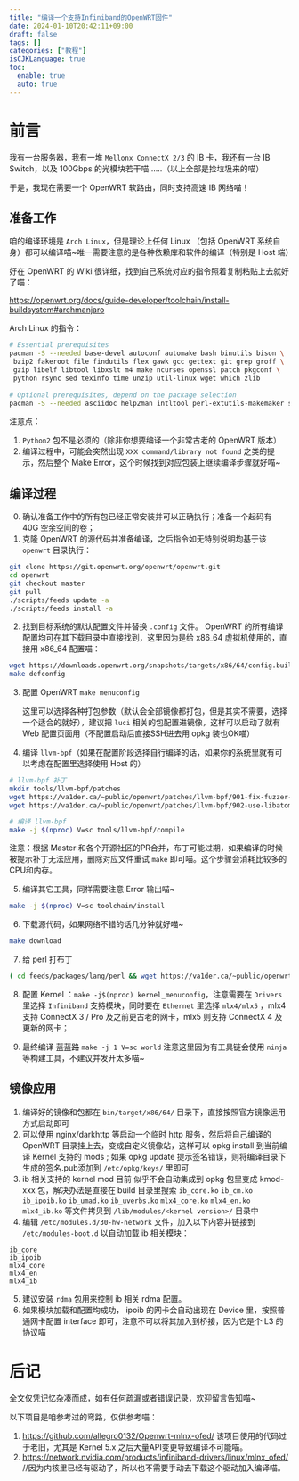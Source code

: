 ```yaml
---
title: "编译一个支持Infiniband的OpenWRT固件"
date: 2024-01-10T20:42:11+09:00
draft: false
tags: []
categories: ["教程"]
isCJKLanguage: true
toc:
  enable: true
  auto: true
---
```


# 前言

我有一台服务器，我有一堆 `Mellonx ConnectX 2/3` 的 IB 卡，我还有一台 IB Switch，以及 100Gbps 的光模块若干喵……（以上全部是捡垃圾来的喵）

于是，我现在需要一个 OpenWRT 软路由，同时支持高速 IB 网络喵！

## 准备工作

咱的编译环境是 `Arch Linux`，但是理论上任何 Linux （包括 OpenWRT 系统自身）都可以编译喵~唯一需要注意的是各种依赖库和软件的编译（特别是 Host 端）

好在 OpenWRT 的 Wiki 很详细，找到自己系统对应的指令照着复制粘贴上去就好了喵：

https://openwrt.org/docs/guide-developer/toolchain/install-buildsystem#archmanjaro

Arch Linux 的指令：

```bash
# Essential prerequisites
pacman -S --needed base-devel autoconf automake bash binutils bison \
 bzip2 fakeroot file findutils flex gawk gcc gettext git grep groff \
 gzip libelf libtool libxslt m4 make ncurses openssl patch pkgconf \
 python rsync sed texinfo time unzip util-linux wget which zlib
 
# Optional prerequisites, depend on the package selection
pacman -S --needed asciidoc help2man intltool perl-extutils-makemaker swig
```

注意点：

1. `Python2` 包不是必须的（除非你想要编译一个非常古老的 OpenWRT 版本）
2. 编译过程中，可能会突然出现 `XXX command/library not found` 之类的提示，然后整个 Make Error，这个时候找到对应包装上继续编译步骤就好喵~

## 编译过程

0. 确认准备工作中的所有包已经正常安装并可以正确执行；准备一个起码有 40G 空余空间的卷；
1. 克隆 OpenWRT 的源代码并准备编译，之后指令如无特别说明均基于该 `openwrt` 目录执行：
   
```bash
git clone https://git.openwrt.org/openwrt/openwrt.git
cd openwrt
git checkout master
git pull
./scripts/feeds update -a
./scripts/feeds install -a
```

2. 找到目标系统的默认配置文件并替换 `.config` 文件。 OpenWRT 的所有编译配置均可在其下载目录中直接找到，这里因为是给 x86_64 虚拟机使用的，直接用 x86_64 配置喵：

```bash
wget https://downloads.openwrt.org/snapshots/targets/x86/64/config.buildinfo -O .config
make defconfig
```

3. 配置 OpenWRT  `make menuconfig`

    这里可以选择各种打包参数（默认会全部镜像都打包，但是其实不需要，选择一个适合的就好），建议把 `luci` 相关的包配置进镜像，这样可以启动了就有 Web 配置页面用（不配置启动后直接SSH进去用 opkg 装也OK喵）

4. 编译 `llvm-bpf`（如果在配置阶段选择自行编译的话，如果你的系统里就有可以考虑在配置里选择使用 Host 的）
   
```bash
# llvm-bpf 补丁
mkdir tools/llvm-bpf/patches
wget https://va1der.ca/~public/openwrt/patches/llvm-bpf/901-fix-fuzzer-linking.patch -O tools/llvm-bpf/patches/901-fix-fuzzer-linking.patch
wget https://va1der.ca/~public/openwrt/patches/llvm-bpf/902-use-libatomic-as-required.patch -O tools/llvm-bpf/patches/902-use-libatomic-as-required.patch

# 编译 llvm-bpf
make -j $(nproc) V=sc tools/llvm-bpf/compile
```

注意：根据 Master 和各个开源社区的PR合并，布丁可能过期，如果编译的时候被提示补丁无法应用，删除对应文件重试 `make` 即可喵。这个步骤会消耗比较多的CPU和内存。

5. 编译其它工具，同样需要注意 Error 输出喵~

```bash
make -j $(nproc) V=sc toolchain/install
```

6. 下载源代码，如果网络不错的话几分钟就好喵~

```bash
make download
```

7. 给 perl 打布丁

```bash
( cd feeds/packages/lang/perl && wget https://va1der.ca/~public/openwrt/patches/perl/perl_fix_memmem_and_segfault.patch -O - 2> /dev/null | patch -p 1 )
```

8. 配置 Kernel ：`make -j$(nproc) kernel_menuconfig`，注意需要在 `Drivers` 里选择 `Infiniband` 支持模块，同时要在 `Ethernet` 里选择 `mlx4/mlx5` ，mlx4 支持 ConnectX 3 / Pro 及之前更古老的网卡，mlx5 则支持 ConnectX 4 及更新的网卡；

9.  最终编译 ~~蓝蓝路~~ `make -j 1 V=sc world` 注意这里因为有工具链会使用 `ninja` 等构建工具，不建议并发开太多喵~

## 镜像应用

1. 编译好的镜像和包都在 `bin/target/x86/64/` 目录下，直接按照官方镜像运用方式启动即可
2. 可以使用 nginx/darkhttp 等启动一个临时 http 服务，然后将自己编译的 OpenWRT 目录挂上去，变成自定义镜像站，这样可以 opkg install 到当前编译 Kernel 支持的 mods ; 如果 opkg update 提示签名错误，则将编译目录下生成的签名.pub添加到 `/etc/opkg/keys/` 里即可
3. ib 相关支持的 kernel mod 目前 似乎不会自动集成到 opkg 包里变成 kmod-xxx 包，解决办法是直接在 build 目录里搜索 `ib_core.ko` `ib_cm.ko` `ib_ipoib.ko` `ib_umad.ko` `ib_uverbs.ko` `mlx4_core.ko` `mlx4_en.ko` `mlx4_ib.ko` 等文件拷贝到 `/lib/modules/<kernel version>/` 目录中
4. 编辑 `/etc/modules.d/30-hw-network` 文件，加入以下内容并链接到 `/etc/modules-boot.d` 以自动加载 ib 相关模块：

```
ib_core
ib_ipoib
mlx4_core
mlx4_en
mlx4_ib
```
5. 建议安装 `rdma` 包用来控制 ib 相关 rdma 配置。
6. 如果模块加载和配置均成功， ipoib 的网卡会自动出现在 Device 里，按照普通网卡配置 interface 即可，注意不可以将其加入到桥接，因为它是个 L3 的协议喵

# 后记

全文仅凭记忆杂凑而成，如有任何疏漏或者错误记录，欢迎留言告知喵~ 

以下项目是咱参考过的弯路，仅供参考喵：

1. https://github.com/allegro0132/Openwrt-mlnx-ofed/ 该项目使用的代码过于老旧，尤其是 Kernel 5.x 之后大量API变更导致编译不可能喵。
2. https://network.nvidia.com/products/infiniband-drivers/linux/mlnx_ofed/ //因为内核里已经有驱动了，所以也不需要手动去下载这个驱动加入编译喵。